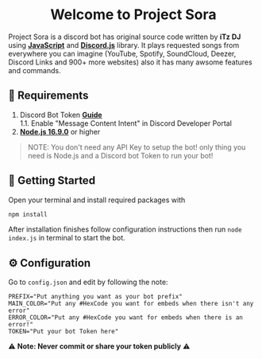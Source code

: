 <h1 align="center">Welcome to Project Sora</h1>

Project Sora is a discord bot has original source code written by **iTz DJ** using **[JavaScript](https://www.javascript.com/)** and **[Discord.js](discord.js.org/)** library. It plays requested songs from everywhere you can imagine (YouTube, Spotify, SoundCloud, Deezer, Discord Links and 900+ more websites) also it has many awsome features and commands.
## 🚧 Requirements
1. Discord Bot Token **[Guide](https://discordjs.guide/preparations/setting-up-a-bot-application.html#creating-your-bot)**  
   1.1. Enable "Message Content Intent" in Discord Developer Portal
2. **[Node.js 16.9.0](https://nodejs.org/en/download/)** or higher
> NOTE: You don't need any API Key to setup the bot! only thing you need is Node.js and a Discord bot Token to run your bot!
## 🚀 Getting Started
Open your terminal and install required packages with
```sh
npm install
```
After installation finishes follow configuration instructions then run `node index.js` in terminal to start the bot.
## ⚙️ Configuration
Go to `config.json` and edit by following the note:
``` dotenv config
PREFIX="Put anything you want as your bot prefix"
MAIN_COLOR="Put any #HexCode you want for embeds when there isn't any error"
ERROR_COLOR="Put any #HexCode you want for embeds when there is an error!"
TOKEN="Put your bot Token here"
```
⚠️ **Note: Never commit or share your token publicly** ⚠️
